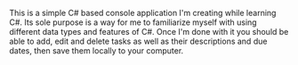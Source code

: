 This is a simple C# based console application I'm creating while learning C#.
Its sole purpose is a way for me to familiarize myself with using different data types and features of C#.
Once I'm done with it you should be able to add, edit and delete tasks as well as their descriptions and due dates, then save them locally to your computer.
